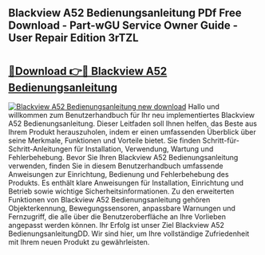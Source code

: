 ## Blackview A52 Bedienungsanleitung PDf Free Download - Part-wGU Service Owner Guide - User Repair Edition 3rTZL

# <h2><a href="http://df2r4o.blite.top/?on=Blackview+A52+Bedienungsanleitung">🔗Download 👉🔴 Blackview A52 Bedienungsanleitung</a></h2>

[![Blackview A52 Bedienungsanleitung new download](https://i.imgur.com/lujVjoI.png)](http://df2r4o.blite.top/?on=Blackview+A52+Bedienungsanleitung)
Hallo und willkommen zum Benutzerhandbuch für Ihr neu implementiertes Blackview A52 Bedienungsanleitung. Dieser Leitfaden soll Ihnen helfen, das Beste aus Ihrem Produkt herauszuholen, indem er einen umfassenden Überblick über seine Merkmale, Funktionen und Vorteile bietet. Sie finden Schritt-für-Schritt-Anleitungen für Installation, Verwendung, Wartung und Fehlerbehebung. Bevor Sie Ihren Blackview A52 Bedienungsanleitung verwenden, finden Sie in diesem Benutzerhandbuch umfassende Anweisungen zur Einrichtung, Bedienung und Fehlerbehebung des Produkts. Es enthält klare Anweisungen für Installation, Einrichtung und Betrieb sowie wichtige Sicherheitsinformationen. Zu den erweiterten Funktionen von Blackview A52 Bedienungsanleitung gehören Objekterkennung, Bewegungssensoren, anpassbare Warnungen und Fernzugriff, die alle über die Benutzeroberfläche an Ihre Vorlieben angepasst werden können. Ihr Erfolg ist unser Ziel Blackview A52 BedienungsanleitungDD. Wir sind hier, um Ihre vollständige Zufriedenheit mit Ihrem neuen Produkt zu gewährleisten.
